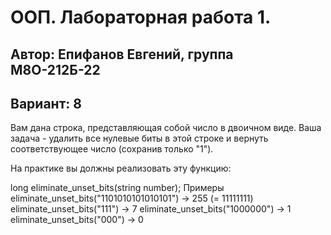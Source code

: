 # ООП. Лабораторная работа 1.
## Автор: Епифанов Евгений, группа М8О-212Б-22
## Вариант: 8
Вам дана строка, представляющая собой число в двоичном виде. Ваша задача - удалить все 
нулевые биты в этой строке и вернуть соответствующее число (сохранив только "1"). 

На практике вы должны реализовать эту функцию: 

long eliminate_unset_bits(string number); 
Примеры 
eliminate_unset_bits("1101010101010101") -> 255 (= 11111111) 
eliminate_unset_bits("111") -> 7 
eliminate_unset_bits("1000000") -> 1 
eliminate_unset_bits("000") -> 0
